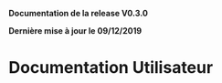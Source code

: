 
__Documentation de la release V0.3.0__

__Dernière mise à jour le 09/12/2019__

# Documentation Utilisateur
